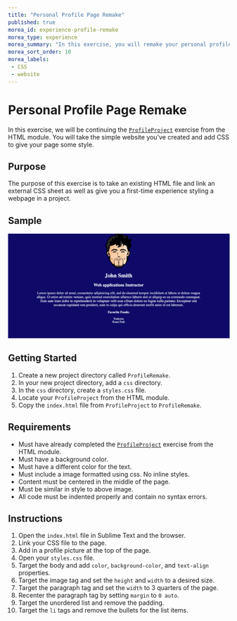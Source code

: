 ```yaml
---
title: "Personal Profile Page Remake"
published: true
morea_id: experience-profile-remake
morea_type: experience
morea_summary: "In this exercise, you will remake your personal profile page to include CSS styling"
morea_sort_order: 10
morea_labels:
 - CSS
 - website
---
```


# Personal Profile Page Remake

In this exercise, we will be continuing the [`ProfileProject`](https://junior-devleague.github.io/JDLA-Web-Development/morea/3_Basic_HTML/experience-profile.html) exercise from the HTML module.
You will take the simple website you’ve created and add CSS to give your page some style.

## Purpose

The purpose of this exercise is to take an existing HTML file and link an external CSS sheet as well as give you a first-time experience styling a webpage in a project.

## Sample

<img src="profile-example.png" alt="Styled profile page example">

## Getting Started

1. Create a new project directory called `ProfileRemake`.
2. In your new project directory, add a `css` directory.
3. In the `css` directory, create a `styles.css` file.
4. Locate your `ProfileProject` from the HTML module.
5. Copy the `index.html` file from `ProfileProject` to `ProfileRemake`.

## Requirements

* Must have already completed the [`ProfileProject`](https://junior-devleague.github.io/JDLA-Web-Development/morea/3_Basic_HTML/experience-profile.html) exercise from the HTML module.
* Must have a background color.
* Must have a different color for the text.
* Must include a image formatted using css. No inline styles.
* Content must be centered in the middle of the page.
* Must be similar in style to above image.
* All code must be indented properly and contain no syntax errors.

## Instructions

1. Open the `index.html` file in Sublime Text and the browser.
2. Link your CSS file to the page.
3. Add in a profile picture at the top of the page.
4. Open your `styles.css` file.
5. Target the body and add `color`, `background-color`, and `text-align` properties.
6. Target the image tag and set the `height` and `width` to a desired size.
7. Target the paragraph tag and set the `width` to 3 quarters of the page.
8. Recenter the paragraph tag by setting `margin` to `0 auto`.
9. Target the unordered list and remove the padding.
10. Target the `li` tags and remove the bullets for the list items.

<br>
